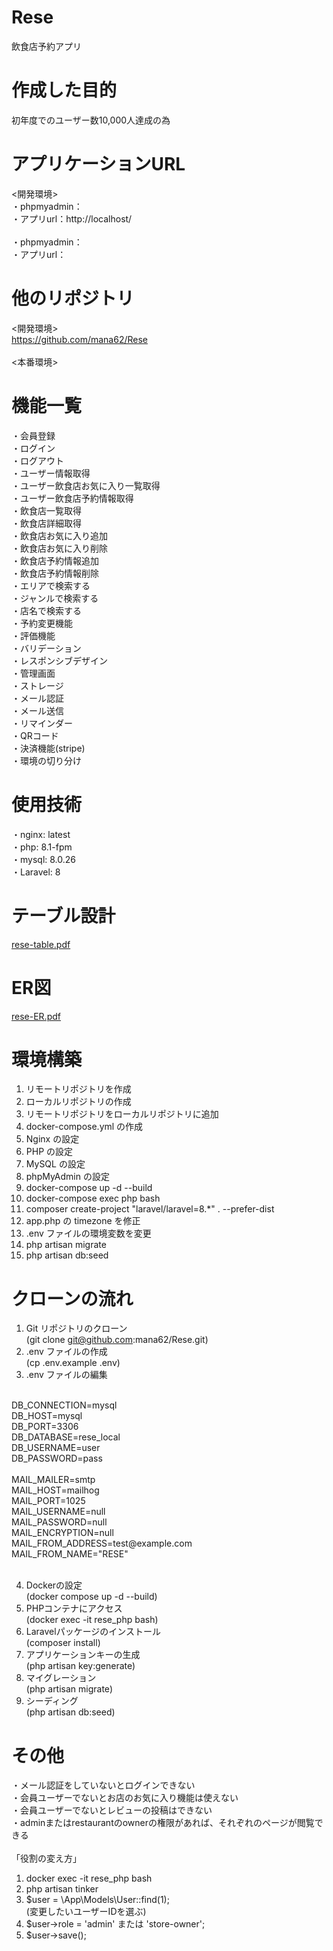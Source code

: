 # Rese
飲食店予約アプリ<br>

# 作成した目的
初年度でのユーザー数10,000人達成の為<br>

# アプリケーションURL
<開発環境><br>
・phpmyadmin：<br>
・アプリurl：http://localhost/<br>
<br>
・phpmyadmin：<br>
・アプリurl：<br>

# 他のリポジトリ
<開発環境><br>
https://github.com/mana62/Rese<br>
<br>
<本番環境><br>


# 機能一覧
・会員登録<br>
・ログイン<br>
・ログアウト<br>
・ユーザー情報取得<br>
・ユーザー飲食店お気に入り一覧取得<br>
・ユーザー飲食店予約情報取得<br>
・飲食店一覧取得<br>
・飲食店詳細取得<br>
・飲食店お気に入り追加<br>
・飲食店お気に入り削除<br>
・飲食店予約情報追加<br>
・飲食店予約情報削除<br>
・エリアで検索する<br>
・ジャンルで検索する<br>
・店名で検索する<br>
・予約変更機能<br>
・評価機能<br>
・バリデーション<br>
・レスポンシブデザイン<br>
・管理画面<br>
・ストレージ<br>
・メール認証<br>
・メール送信<br>
・リマインダー<br>
・QRコード<br>
・決済機能(stripe)<br>
・環境の切り分け<br>

# 使用技術
・nginx: latest<br>
・php: 8.1-fpm<br>
・mysql: 8.0.26<br>
・Laravel: 8<br>

# テーブル設計
[rese-table.pdf](https://github.com/user-attachments/files/17808046/rese-table.pdf)

# ER図
[rese-ER.pdf](https://github.com/user-attachments/files/17808041/rese-ER.pdf)


# 環境構築
1. リモートリポジトリを作成<br>
2. ローカルリポジトリの作成<br>
3. リモートリポジトリをローカルリポジトリに追加<br>
4. docker-compose.yml の作成<br>
5. Nginx の設定<br>
6. PHP の設定<br>
7. MySQL の設定<br>
8. phpMyAdmin の設定<br>
9. docker-compose up -d --build<br>
10. docker-compose exec php bash<br>
11. composer create-project "laravel/laravel=8.*" . --prefer-dist<br>
12. app.php の timezone を修正<br>
13. .env ファイルの環境変数を変更<br>
14. php artisan migrate<br>
15. php artisan db:seed<br>

# クローンの流れ
1. Git リポジトリのクローン<br>
(git clone git@github.com:mana62/Rese.git)<br>
2. .env ファイルの作成<br>
(cp .env.example .env)<br>
3. .env ファイルの編集<br>
<br>
DB_CONNECTION=mysql<br>
DB_HOST=mysql<br>
DB_PORT=3306<br>
DB_DATABASE=rese_local<br>
DB_USERNAME=user<br>
DB_PASSWORD=pass<br>
<br>
MAIL_MAILER=smtp<br>
MAIL_HOST=mailhog<br>
MAIL_PORT=1025<br>
MAIL_USERNAME=null<br>
MAIL_PASSWORD=null<br>
MAIL_ENCRYPTION=null<br>
MAIL_FROM_ADDRESS=test@example.com<br>
MAIL_FROM_NAME="RESE"<br>
<br>

4. Dockerの設定<br>
(docker compose up -d --build)<br>
5. PHPコンテナにアクセス<br>
(docker exec -it rese_php bash)<br>
6. Laravelパッケージのインストール<br>
(composer install)<br>
7. アプリケーションキーの生成<br>
(php artisan key:generate)<br>
8. マイグレーション<br>
(php artisan migrate)<br>
9. シーディング<br>
(php artisan db:seed)<br>

# その他
・メール認証をしていないとログインできない<br>
・会員ユーザーでないとお店のお気に入り機能は使えない<br>
・会員ユーザーでないとレビューの投稿はできない<br>
・adminまたはrestaurantのownerの権限があれば、それぞれのページが閲覧できる<br>
<br>
「役割の変え方」<br>

1. docker exec -it rese_php bash<br>
2. php artisan tinker<br>
3. $user = \App\Models\User::find(1);<br>
(変更したいユーザーIDを選ぶ)<br>
4. $user->role = 'admin' または 'store-owner';<br>
5. $user->save();<br>